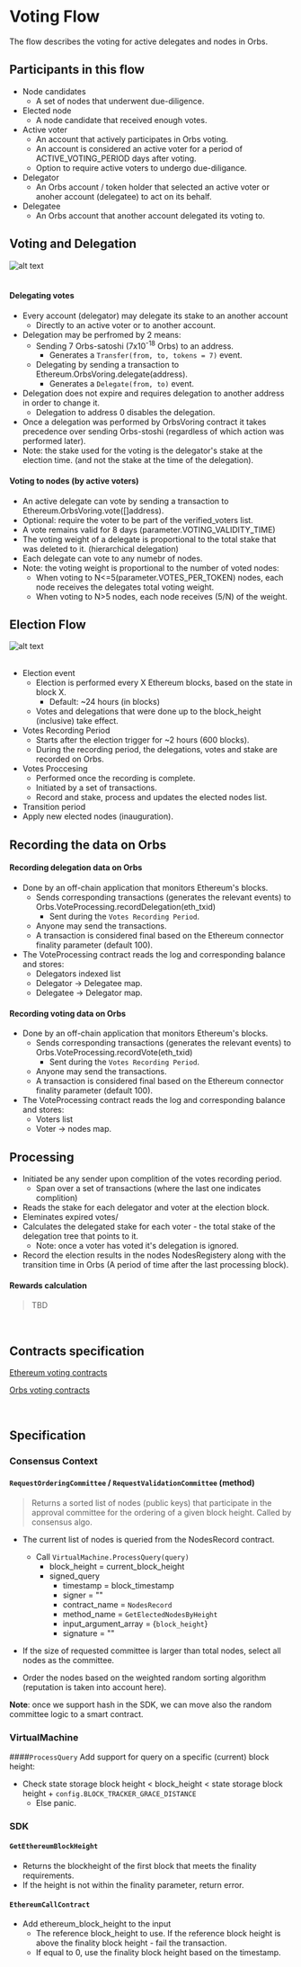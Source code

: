 # Voting Flow

The flow describes the voting for active delegates and nodes in Orbs.

## Participants in this flow
* Node candidates
  * A set of nodes that underwent due-diligence.
* Elected node
  * A node candidate that received enough votes.
* Active voter
  * An account that actively participates in Orbs voting.
  * An account is considered an active voter for a period of ACTIVE_VOTING_PERIOD days after voting.
  * Option to require active voters to undergo due-diligance.
* Delegator
  * An Orbs account / token holder that selected an active voter or anoher account (delegatee) to act on its behalf.
* Delegatee
  * An Orbs account that another account delegated its voting to.

## Voting and Delegation

![alt text][hierarchical_voting] <br/><br/>

[hierarchical_voting]: ../_img/hierarchical_voting.png "hierarchical voting"

#### Delegating votes
* Every account (delegator) may delegate its stake to an another account
  * Directly to an active voter or to another account.
* Delegation may be perfromed by 2 means:
  * Sending 7 Orbs-satoshi (7x10<sup>-18</sup> Orbs) to an address.
    * Generates a `Transfer(from, to, tokens = 7)` event.
  * Delegating by sending a transaction to Ethereum.OrbsVoring.delegate(address).
    * Generates a `Delegate(from, to)` event.
* Delegation does not expire and requires delegation to another address in order to change it.
  * Delegation to address 0 disables the delegation.
* Once a delegation was performed by OrbsVoring contract it takes precedence over sending Orbs-stoshi (regardless of which action was performed later).
* Note: the stake used for the voting is the delegator's stake at the election time. (and not the stake at the time of the delegation).

#### Voting to nodes (by active voters)
* An active delegate can vote by sending a transaction to Ethereum.OrbsVoring.vote([]address).
* Optional: require the voter to be part of the verified_voters list.
* A vote remains valid for 8 days (parameter.VOTING_VALIDITY_TIME)
* The voting weight of a delegate is proportional to the total stake that was deleted to it. (hierarchical delegation)
* Each delegate can vote to any numebr of nodes.
* Note: the voting weight is proportional to the number of voted nodes:
  * When voting to N<=5(parameter.VOTES_PER_TOKEN) nodes, each node receives the delegates total voting weight.
  * When voting to N>5 nodes, each node receives (5/N) of the weight.

## Election Flow
![alt text][election_flow] <br/><br/>

[election_flow]: ../_img/election_flow.png "election flow"

* Election event
  * Election is performed every X Ethereum blocks, based on the state in block X.
    * Default: ~24 hours (in blocks)
  * Votes and delegations that were done up to the block_height (inclusive) take effect.
* Votes Recording Period
  * Starts after the election trigger for ~2 hours (600 blocks).
  * During the recording period, the delegations, votes and stake are recorded on Orbs.
* Votes Proccesing
  * Performed once the recording is complete.
  * Initiated by a set of transactions.
  * Record and stake, process and updates the elected nodes list.
* Transition period
* Apply new elected nodes (inauguration).

## Recording the data on Orbs

#### Recording delegation data on Orbs
* Done by an off-chain application that monitors Ethereum's blocks.
  * Sends corresponding transactions (generates the relevant events) to Orbs.VoteProcessing.recordDelegation(eth_txid)
    * Sent during the `Votes Recording Period`.
  * Anyone may send the transactions.
  * A transaction is considered final based on the Ethereum connector finality parameter (default 100).
* The VoteProcessing contract reads the log and corresponding balance and stores:
  * Delegators indexed list
  * Delegator -> Delegatee map.
  * Delegatee -> Delegator map.

#### Recording voting data on Orbs
* Done by an off-chain application that monitors Ethereum's blocks.
  * Sends corresponding transactions (generates the relevant events) to Orbs.VoteProcessing.recordVote(eth_txid)
    * Sent during the `Votes Recording Period`.
  * Anyone may send the transactions.
  * A transaction is considered final based on the Ethereum connector finality parameter (default 100).
* The VoteProcessing contract reads the log and corresponding balance and stores:
  * Voters list 
  * Voter -> nodes map.

## Processing
* Initiated be any sender upon complition of the votes recording period.
  * Span over a set of transactions (where the last one indicates complition)
* Reads the stake for each delegator and voter at the election block.
* Eleminates expired votes/
* Calculates the delegated stake for each voter - the total stake of the delegation tree that points to it.
  * Note: once a voter has voted it's delegation is ignored.
* Record the election results in the nodes NodesRegistery along with the transition time in Orbs (A period of time after the last processing block).

#### Rewards calculation
> TBD

&nbsp;
## Contracts specification

[Ethereum voting contracts](../smart-contracts/ethereum-contracts/voting.md)

[Orbs voting contracts](../smart-contracts/orbs-system-contracts/voting.md)

&nbsp;
## Specification

### Consensus Context

#### `RequestOrderingCommittee` / `RequestValidationCommittee` (method)
> Returns a sorted list of nodes (public keys) that participate in the approval committee for the ordering of a given block height. Called by consensus algo.

* The current list of nodes is queried from the NodesRecord contract.
  * Call `VirtualMachine.ProcessQuery(query)`
    * block_height = current_block_height
    * signed_query
      * timestamp = block_timestamp
      * signer = ""
      * contract_name = `NodesRecord`
      * method_name = `GetElectedNodesByHeight`
      * input_argument_array = {`block_height`}
      * signature = ""

* If the size of requested committee is larger than total nodes, select all nodes as the committee.
* Order the nodes based on the weighted random sorting algorithm (reputation is taken into account here).

**Note**: once we support hash in the SDK, we can move also the random committee logic to a smart contract.

### VirtualMachine

####`ProcessQuery`
Add support for query on a specific (current) block height:
* Check state storage block height < block_height < state storage block height + `config.BLOCK_TRACKER_GRACE_DISTANCE`
  * Else panic.

### SDK

#### `GetEthereumBlockHeight`
* Returns the blockheight of the first block that meets the finality requirements.
* If the height is not within the finality parameter, return error.

#### `EthereumCallContract`
* Add ethereum_block_height to the input
  * The reference block_height to use. If the reference block height is above the finality block height - fail the transaction. 
  * If equal to 0, use the finality block height based on the timestamp.



